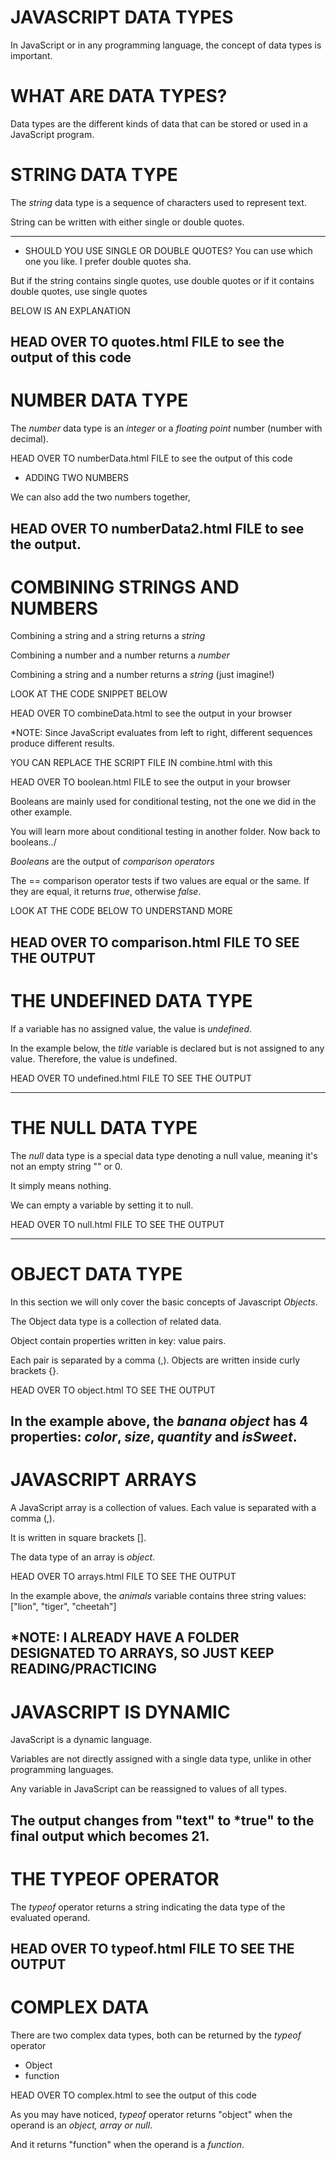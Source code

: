 # JAVASCRIPT DATA TYPES

In JavaScript or in any programming language, the concept of data types is important.

# WHAT ARE DATA TYPES?
Data types are the different kinds of data that can be stored or used in a JavaScript program.

# STRING DATA TYPE
The *string* data type is a sequence of characters used to represent text.

String can be written with either single or double quotes.

<script>
    var name = "Adii Aot"; //double quotes
    var name1 = 'Ayo Deji'; //single quotes

    document.getElementById("demo").innerHTML = name + "<br>", + name1;
</script>

---------------------------------------------------------------------

* SHOULD YOU USE SINGLE OR DOUBLE QUOTES?
You can use which one you like. I prefer double quotes sha.

But if the string contains single quotes, use double quotes
or if it contains double quotes, use single quotes

BELOW IS AN EXPLANATION 

<script>
    var sentence = "His name is 'Ayo Deji' "; //use double quotes
    var sentence1 = 'His name is "adii aot" '; //use single quotes

    document.getElementById("demo").innerHTML = sentence + "<br>" + sentence1;
</script>

HEAD OVER TO quotes.html FILE to see the output of this code
---------------------------------------------------------------------


# NUMBER DATA TYPE
The *number* data type is an *integer* or a *floating point* number (number with decimal).

<script>
    var x = 4; //an integer
    var y = 2.2; // a floating point number

    document.getElementById("demo").innerHTML = x + "<br>" + y; //outputs the value
</script>

HEAD OVER TO numberData.html FILE to see the output of this code

* ADDING TWO NUMBERS

We can also add the two numbers together,
<script>
        var x = 4; //an integer
        var y = 2.2; //a floating point number
        var sum = x + y; //adds x and y

        document.getElementById("demo").innerHTML = sum; //outputs 6.2
    </script>

HEAD OVER TO numberData2.html FILE to see the output.
---------------------------------------------------------------------

# COMBINING STRINGS AND NUMBERS
Combining a string and a string returns a *string*

Combining a number and a number returns a *number*

Combining a string and a number returns a *string* (just imagine!)

LOOK AT THE CODE SNIPPET BELOW

<script>
    var text = 17 + "Adiiaot"; //returns "17Adiiaot"
    var text1 = "Ayodeji" + 17; //returns "Ayodeji17"

    document.getElementById("demo").innerHTML = text + "<br>" + text1; //outputs 17Adiiaot Ayodeji17
</script>

HEAD OVER TO combineData.html to see the output in your browser

*NOTE: Since JavaScript evaluates from left to right, different sequences produce different results.

<script>
    var text = 21 + 2 + "Adiiaot"; //returns 23Adiiaot
    var text1 = "Ayodeji" + 21 + 2; //returns Ayodeji23

    document.getElementById("demo").innerHTML = text + "<br>" + text1; //outputs 23Adiiaot Ayodeji23
</script>

YOU CAN REPLACE THE SCRIPT FILE IN combine.html with this <script> code above to see the output.

---------------------------------------------------------------------

# BOOLEAN DATA TYPE
The *Boolean* data type is a logical data type that can only have *true* or *false* as values.


<script>
        var iscodingFun = "true";
        var iscopyPasteFun = "false";
    
        document.getElementById("demo").innerHTML = "is Coding Fun?" + " " + iscodingFun + "<br>" + "is Copy Paste Fun?" + " " + iscopyPasteFun;
</script>

HEAD OVER TO boolean.html FILE to see the output in your browser

Booleans are mainly used for conditional testing, not the one we did in the other example.

You will learn more about conditional testing in another folder.
Now back to booleans../

*Booleans* are the output of *comparison operators*

The == comparison operator tests if two values are equal or the same.
If they are equal, it returns *true*, otherwise *false*.

LOOK AT THE CODE BELOW TO UNDERSTAND MORE

<script>
    var x = 3;
    var y = 3;
    var areEqual = (x == y);//compares 3 and 3 to see if they are equal 

    document.getElementById("demo").innerHTML = areEqual;//returns true because 3 is equal to 3
</script>

HEAD OVER TO comparison.html FILE TO SEE THE OUTPUT
---------------------------------------------------------------------

# THE UNDEFINED DATA TYPE
If a variable has no assigned value, the value is *undefined*.

In the example below, the *title* variable is declared but is not assigned to any value.
Therefore, the value is undefined.

<script>
    var title;

    document.getElementById("demo").innerHTML = title; //outputs undefined
</script>

HEAD OVER TO undefined.html FILE TO SEE THE OUTPUT

---------------------------------------------------------------------

# THE NULL DATA TYPE

The *null* data type is a special data type denoting a null value, meaning it's not an empty string "" or 0.

It simply means nothing.

<script>
    var fruit = null;

    document.write(fruit); //prints null
</script>

We can empty a variable by setting it to null.

<script>
    var fruit = "apple";
    document.write(fruit + "<br>");//prints apple, but wait, let us remove it

    fruit = null; //sets the value to null
    document.write(fruit); //prints null
</script>

HEAD OVER TO null.html FILE TO SEE THE OUTPUT

---------------------------------------------------------------------


# OBJECT DATA TYPE
In this section we will only cover the basic concepts of Javascript *Objects*.

The Object data type is a collection of related data.

Object contain properties written in key: value pairs.

Each pair is separated by a comma (,).
Objects are written inside curly brackets {}.

<script>
    var banana = {
        color: "yellow",
        size: "long",
        quantity: 3,
        isSweet: true,
    };
</script>
HEAD OVER TO object.html TO SEE THE OUTPUT

In the example above, the *banana object* has 4 properties: *color*, *size*, *quantity* and *isSweet*.
---------------------------------------------------------------------


# JAVASCRIPT ARRAYS
A JavaScript array is a collection of values. Each value is separated with a comma (,).

It is written in square brackets [].

The data type of an array is *object*.

<script>
    var animals = ["lion", "tiger", "cheetah"];
    document.getElementById("demo").innerHTML = animals[0] + " " + animals[1] + " " + animals[2];
</script>

HEAD OVER TO arrays.html FILE TO SEE THE OUTPUT

In the example above, the *animals* variable contains three string values: ["lion", "tiger", "cheetah"]

*NOTE: I ALREADY HAVE A FOLDER DESIGNATED TO ARRAYS, SO JUST KEEP READING/PRACTICING
---------------------------------------------------------------------


# JAVASCRIPT IS DYNAMIC
JavaScript is a dynamic language.

Variables are not directly assigned with a single data type, unlike in other programming languages.

Any variable in JavaScript can be reassigned to values of all types.

<script>
    var x = "text"; //x is a string
    x = true; //x is a boolean
    x = 21; //x is a number
    document.write(x);
</script>

The output changes from "text" to *true" to the final output which becomes 21.
---------------------------------------------------------------------


# THE TYPEOF OPERATOR
The *typeof* operator returns a string indicating the data type of the evaluated operand.

<script>
    typeof "His name is Ayo Deji"; //returns the word "string"
    typeof 17; //returns the word "number"
    typeof true; //returns the word "boolean"
    typeof undefined; //returns the word "undefined"
</script>

HEAD OVER TO typeof.html FILE TO SEE THE OUTPUT
---------------------------------------------------------------------


# COMPLEX DATA
There are two complex data types, both can be returned by the *typeof* operator

* Object
* function

<script>
    typeof {firstName: "", lastName: "", age: }; //returns "object"
    typeof ["lion", "tiger", "cheetah"]; //returns "object"
    typeof null; //returns "object"
    typeof function myfunc() {}; //returns "function"
</script>

HEAD OVER TO complex.html to see the output of this code

As you may have noticed, *typeof* operator returns "object" when the operand is an *object, array or null*.

And it returns "function" when the operand is a *function*.